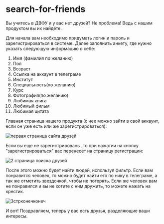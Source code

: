 # search-for-friends
Вы учитесь в ДВФУ и у вас нет друзей? Не проблема! Ведь с нашим продуктом вы их найдёте.

Для начала вам необходимо придумать логин и пароль и зарегистрироваться в системе.
Далее заполнить анкету, где нужно указать следующую информацию о себе:
1) Имя (фамилия по желанию)
2) Пол
3) Возраст
4) Ссылка на аккаунт в телеграме
5) Институт
6) Специальность(по желанию)
7) Курс
8) Фотография(по желанию)
9) Любимая книга
10) Любимый фильм
11) Любимая цитата

Главная страница нашего продукта (с нее можно зайти в свой аккаунт, если он уже есть или же зарегистрироваться):

![первая страница сайта друзей](https://github.com/quartzfork/search-for-friends/assets/147521764/2ef578e1-a577-4843-8341-02118636d643)

Если вы еще не зарегистрированы, то при нажатии на кнопку "зарегистрироваться" вас перенесет на страницу регистрации:

![2 страница поиска друзей](https://github.com/quartzfork/search-for-friends/assets/147521764/067ae43e-4572-4ee3-a2f9-0f2c14eb9de4)


После этого можно будет найти людей, используя фильтр. Если вам понравится человек, то можно будет найти его по нику в телеграме, а так же отметить звездочкой, чтобы не потерять. Если же человек вам не понравился и вы не хотите с ним дружить, то можете нажать на крестик. 

![3стрконечконеч](https://github.com/quartzfork/search-for-friends/assets/147521764/69854051-99b4-4a40-a1dd-2c7019cb5bda)

И вот! Поздравляем, теперь у вас есть друзья, разделяющие ваши интересы.
